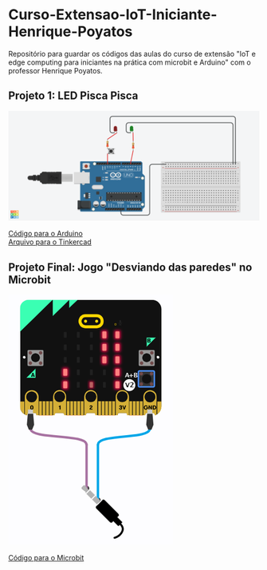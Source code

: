 # Curso-Extensao-IoT-Iniciante-Henrique-Poyatos
Repositório para guardar os códigos das aulas do curso de extensão "IoT e edge computing para iniciantes na prática com microbit e Arduino" com o professor Henrique Poyatos.

## Projeto 1: LED Pisca Pisca
<img src="2022-09-03-aula-03/2022-09-03-IoT-com-poyatos-aula-03.png">

<a href="2022-09-03-aula-03/2022-09-03-IoT-com-poyatos-aula-03.ino">Código para o Arduino</a>
</br>
<a href="2022-09-03-aula-03/2022-09-03-IoT-com-poyatos-aula-03.brd">Arquivo para o Tinkercad</a>

## Projeto Final: Jogo "Desviando das paredes" no Microbit
<img src="projeto-final/print-microbit-final.png" style="align:center;">

<a href="projeto-final/microbit-Projeto-Final-Corra-Desviando-Codigo-Final.hex">Código para o Microbit</a>
